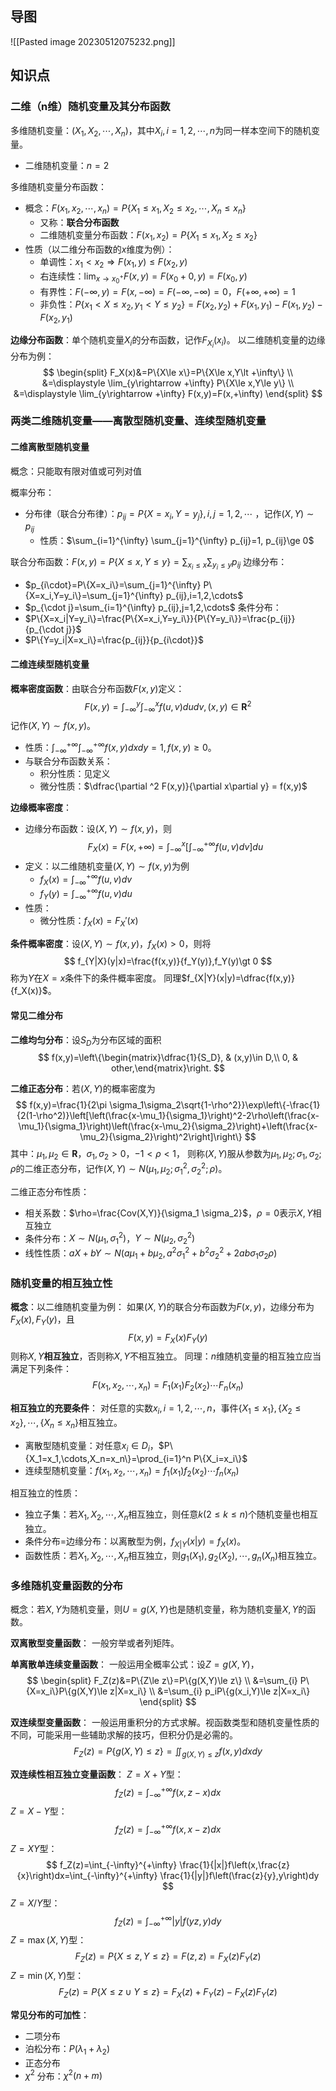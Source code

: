 
## 导图

![[Pasted image 20230512075232.png]]

## 知识点

### 二维（n维）随机变量及其分布函数

多维随机变量：$(X_1,X_2,\cdots,X_n)$，其中$X_i,i=1,2,\cdots,n$为同一样本空间下的随机变量。
- 二维随机变量：$n=2$

多维随机变量分布函数：
- 概念：$F(x_1,x_2,\cdots,x_n)=P\{X_1\le x_1,X_2\le x_2,\cdots, X_n\le x_n\}$
	- 又称：**联合分布函数**
	- 二维随机变量分布函数：$F(x_1,x_2)=P\{X_1\le x_1,X_2\le x_2\}$
- 性质（以二维分布函数的$x$维度为例）：
	- 单调性：$x_1\lt x_2\Rightarrow F(x_1,y)\le F(x_2,y)$
	- 右连续性：$\displaystyle \lim_{x\rightarrow x_0^+} F(x,y)=F(x_0+0,y)=F(x_0,y)$
	- 有界性：$F(-\infty,y)=F(x,-\infty)=F(-\infty,-\infty)=0$，$F(+\infty,+\infty)=1$
	- 非负性：$P\{x_1\lt X\le x_2,y_1\lt Y\le y_2\}=F(x_2,y_2)+F(x_1,y_1)-F(x_1,y_2)-F(x_2,y_1)$

**边缘分布函数**：单个随机变量$X_i$的分布函数，记作$F_{X_i}(x_i)$。
以二维随机变量的边缘分布为例：
$$
\begin{split}
F_X(x)&=P\{X\le x\}=P\{X\le x,Y\lt +\infty\} \\
&=\displaystyle \lim_{y\rightarrow +\infty} P\{X\le x,Y\le y\} \\
&=\displaystyle \lim_{y\rightarrow +\infty} F(x,y)=F(x,+\infty)
\end{split}
$$

### 两类二维随机变量——离散型随机变量、连续型随机变量

#### 二维离散型随机变量

概念：只能取有限对值或可列对值

概率分布：
- 分布律（联合分布律）：$p_{ij}=P\{X=x_i,Y=y_j\},i,j=1,2,\cdots$ ，记作$(X,Y)\sim p_{ij}$
	- 性质：$\sum_{i=1}^{\infty} \sum_{j=1}^{\infty} p_{ij}=1, p_{ij}\ge 0$ 

联合分布函数：$F(x,y)=P\{X\le x,Y\le y\}=\sum_{x_i\le x} \sum_{y_i \le y} p_{ij}$ 
边缘分布：
- $p_{i\cdot}=P\{X=x_i\}=\sum_{j=1}^{\infty} P\{X=x_i,Y=y_i\}=\sum_{j=1}^{\infty} p_{ij},i=1,2,\cdots$
- $p_{\cdot j}=\sum_{i=1}^{\infty} p_{ij},j=1,2,\cdots$
条件分布：
- $P\{X=x_i|Y=y_i\}=\frac{P\{X=x_i,Y=y_i\}}{P\{Y=y_i\}}=\frac{p_{ij}}{p_{\cdot j}}$ 
- $P\{Y=y_i|X=x_i\}=\frac{p_{ij}}{p_{i\cdot}}$

#### 二维连续型随机变量

**概率密度函数**：由联合分布函数$F(x,y)$定义：
$$
F(x,y)=\int_{-\infty}^{y} \int_{-\infty}^{x} f(u,v)dudv,(x,y)\in \mathbf{R}^2
$$
记作$(X,Y)\sim f(x,y)$。
- 性质：$\displaystyle\int_{-\infty}^{+\infty} \int_{-\infty}^{+\infty} f(x,y)dxdy=1,f(x,y)\ge 0$。
- 与联合分布函数关系：
	- 积分性质：见定义
	- 微分性质：$\dfrac{\partial ^2 F(x,y)}{\partial x\partial y} = f(x,y)$ 

**边缘概率密度**：
- 边缘分布函数：设$(X,Y)\sim f(x,y)$，则
$$
F_X(x)=F(x,+\infty)=\int_{-\infty}^{x} \left[\int_{-\infty}^{+\infty} f(u,v)dv\right]du
$$
- 定义：以二维随机变量$(X,Y)\sim f(x,y)$为例
	- $f_X(x)=\displaystyle\int_{-\infty}^{+\infty} f(u,v)dv$ 
	- $f_Y(y)=\displaystyle\int_{-\infty}^{+\infty} f(u,v)du$
- 性质：
	- 微分性质：$f_X(x)=F_X'(x)$ 

**条件概率密度**：设$(X,Y)\sim f(x,y)$，$f_X(x)\gt 0$，则将
$$
f_{Y|X}(y|x)=\frac{f(x,y)}{f_Y(y)},f_Y(y)\gt 0
$$
称为$Y$在$X=x$条件下的条件概率密度。
同理$f_{X|Y}(x|y)=\dfrac{f(x,y)}{f_X(x)}$。

#### 常见二维分布

**二维均匀分布**：设$S_D$为分布区域的面积
$$
f(x,y)=\left\{\begin{matrix}\dfrac{1}{S_D}, & (x,y)\in D,\\ 0, & other,\end{matrix}\right.
$$

**二维正态分布**：若$(X,Y)$的概率密度为
$$
f(x,y)=\frac{1}{2\pi \sigma_1\sigma_2\sqrt{1-\rho^2}}\exp\left\{-\frac{1}{2(1-\rho^2)}\left[\left(\frac{x-\mu_1}{\sigma_1}\right)^2-2\rho\left(\frac{x-\mu_1}{\sigma_1}\right)\left(\frac{x-\mu_2}{\sigma_2}\right)+\left(\frac{x-\mu_2}{\sigma_2}\right)^2\right]\right\}
$$
其中：$\mu_1,\mu_2\in \mathbf{R}$，$\sigma_1,\sigma_2\gt 0$，$-1\lt \rho \lt 1$，
则称$(X,Y)$服从参数为$\mu_1,\mu_2;\sigma_1,\sigma_2;\rho$的二维正态分布，记作$(X,Y)\sim N(\mu_1,\mu_2;\sigma_1^2,\sigma_2^2;\rho)$。

二维正态分布性质：
- 相关系数：$\rho=\frac{Cov(X,Y)}{\sigma_1 \sigma_2}$，$\rho=0$表示$X,Y$相互独立
- 条件分布：$X\sim N(\mu_1,\sigma_1^2)$，$Y\sim N(\mu_2,\sigma_2^2)$
- 线性性质：$aX+bY\sim N(a\mu_1+b\mu_2,a^2\sigma_1^2+b^2\sigma_2^2+2ab\sigma_1\sigma_2\rho)$

### 随机变量的相互独立性

**概念**：以二维随机变量为例：
如果$(X,Y)$的联合分布函数为$F(x,y)$，边缘分布为$F_X(x),F_Y(y)$，且
$$
F(x,y)=F_X(x)F_Y(y)
$$
则称$X,Y$**相互独立**，否则称$X,Y$不相互独立。
同理：$n$维随机变量的相互独立应当满足下列条件：
$$
F(x_1,x_2,\cdots,x_n)=F_1(x_1)F_2(x_2)\cdots F_n(x_n)
$$

**相互独立的充要条件**：
对任意的实数$x_i,i=1,2,\cdots,n$，事件$\{X_1\le x_1\},\{X_2\le x_2\},\cdots,\{X_n\le x_n\}$相互独立。
- 离散型随机变量：对任意$x_i\in D_i$，$P\{X_1=x_1,\cdots,X_n=x_n\}=\prod_{i=1}^n P\{X_i=x_i\}$ 
- 连续型随机变量：$f(x_1,x_2,\cdots,x_n)=f_1(x_1)f_2(x_2)\cdots f_n(x_n)$ 

相互独立的性质：
- 独立子集：若$X_1,X_2,\cdots,X_n$相互独立，则任意$k(2\le k\le n)$个随机变量也相互独立。
- 条件分布=边缘分布：以离散型为例，$f_{X|Y}(x|y)=f_X(x)$。
- 函数性质：若$X_1,X_2,\cdots,X_n$相互独立，则$g_1(X_1),g_2(X_2),\cdots,g_n(X_n)$相互独立。

### 多维随机变量函数的分布

概念：若$X,Y$为随机变量，则$U=g(X,Y)$也是随机变量，称为随机变量$X,Y$的函数。

**双离散型变量函数**：
一般穷举或者列矩阵。

**单离散单连续变量函数**：
一般运用全概率公式：设$Z=g(X,Y)$，
$$
\begin{split}
F_Z(z)&=P\{Z\le z\}=P\{g(X,Y)\le z\} \\
&=\sum_{i} P\{X=x_i\}P\{g(X,Y)\le z|X=x_i\} \\
&=\sum_{i} p_iP\{g(x_i,Y)\le z|X=x_i\}
\end{split}
$$

**双连续型变量函数**：
一般运用重积分的方式求解。视函数类型和随机变量性质的不同，可能采用一些辅助求解的技巧，但积分仍是必需的。
$$
F_Z(z)=P\{g(X,Y)\le z\}=\iint_{g(X,Y)\le z} f(x,y)dxdy
$$

**双连续性相互独立变量函数**：
$Z=X+Y$型：
$$
f_Z(z)=\int_{-\infty}^{+\infty} f(x,z-x)dx
$$
$Z=X-Y$型：
$$
f_Z(z)=\int_{-\infty}^{+\infty} f(x,x-z)dx
$$
$Z=XY$型：
$$
f_Z(z)=\int_{-\infty}^{+\infty} \frac{1}{|x|}f\left(x,\frac{z}{x}\right)dx=\int_{-\infty}^{+\infty} \frac{1}{|y|}f\left(\frac{z}{y},y\right)dy
$$
$Z=X/Y$型：
$$
f_Z(z)=\int_{-\infty}^{+\infty} |y|f(yz,y)dy
$$
$Z=\max(X,Y)$型：
$$
F_Z(z)=P\{X\le z,Y\le z\}=F(z,z)=F_X(z)F_Y(z)
$$
$Z=\min(X,Y)$型：
$$
F_Z(z)=P\{X\le z\cup Y\le z\}=F_X(z)+F_Y(z)-F_X(z)F_Y(z)
$$

**常见分布的可加性**：
- 二项分布
- 泊松分布：$P(\lambda_1 +\lambda_2)$ 
- 正态分布
- $\chi^2$ 分布：$\chi^2(n+m)$ 

